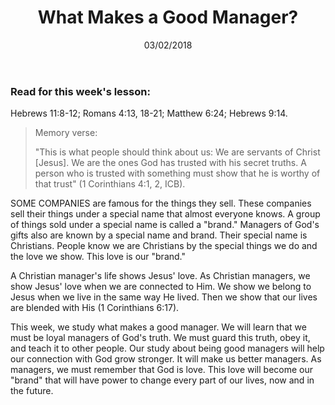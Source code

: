 ﻿---
title:  What Makes a Good Manager?
date:   03/02/2018
---

### Read for this week's lesson: 

Hebrews 11:8-12; Romans 4:13, 18-21; Matthew 6:24; Hebrews 9:14.

> Memory verse: </p>
> "This is what people should think about us: We are servants of Christ [Jesus]. We are the ones God has trusted with his secret truths. A person who is trusted with something must show that he is worthy of that trust" (1 Corinthians 4:1, 2, ICB).

SOME COMPANIES are famous for the things they sell. These companies sell their things under a special name that almost everyone knows. A group of things sold under a special name is called a "brand." Managers of God's gifts also are known by a special name and brand. Their special name is Christians. People know we are Christians by the special things we do and the love we show. This love is our "brand."

A Christian manager's life shows Jesus' love. As Christian managers, we show Jesus' love when we are connected to Him. We show we belong to Jesus when we live in the same way He lived. Then we show that our lives are blended with His (1 Corinthians 6:17). 

This week, we study what makes a good manager. We will learn that we must be loyal managers of God's truth. We must guard this truth, obey it, and teach it to other people. Our study about being good managers will help our connection with God grow stronger. It will make us better managers. As managers, we must remember that God is love. This love will become our "brand" that will have power to change every part of our lives, now and in the future.  